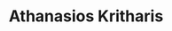 ---
layout: member
weight: 200
title: Athanasios Kritharis
status: grad
program: MASc candidate
description: Instrumentation engineering for investigating the effect of trauma on brain tissue, and vaccines manufacturing
img: /img/members/Athanasios-Kritharis.jpg
featuredOrder: 2
---